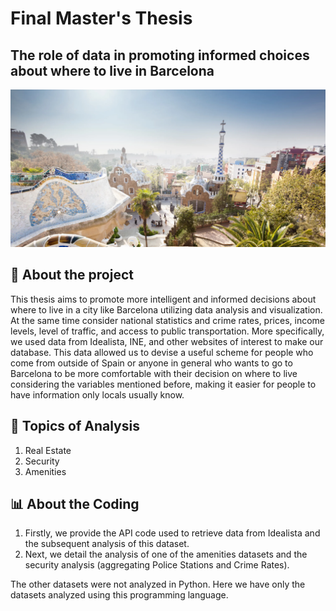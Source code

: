 # Final Master's Thesis

## The role of data in promoting informed choices about where to live in Barcelona

![image](Barcelona_GettyImages-114280140.webp)


## 📌 About the project

This thesis aims to promote more intelligent and informed decisions about where to live in a city like Barcelona utilizing data analysis and visualization. At the same time consider national statistics and crime rates, prices, income levels, level of traffic, and access to public transportation. More specifically, we used data from Idealista, INE, and other websites of interest to make our database. This data allowed us to devise a useful scheme for people who come from outside of Spain or anyone in general who wants to go to Barcelona to be more comfortable with their decision on where to live considering the variables mentioned before, making it easier for people to have information only locals usually know. 


## 💼  Topics of Analysis

1. Real Estate
2. Security
3. Amenities


## 📊 About the Coding

1. Firstly, we provide the API code used to retrieve data from Idealista and the subsequent analysis of this dataset.
2. Next, we detail the analysis of one of the amenities datasets and the security analysis (aggregating Police Stations and Crime Rates). 

The other datasets were not analyzed in Python. Here we have only the datasets analyzed using this programming language. 


